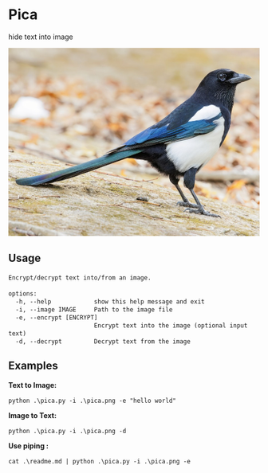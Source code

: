# Pica
hide text into image

![](pica.png)
## Usage
```
Encrypt/decrypt text into/from an image.

options:
  -h, --help            show this help message and exit
  -i, --image IMAGE     Path to the image file
  -e, --encrypt [ENCRYPT]
                        Encrypt text into the image (optional input text)
  -d, --decrypt         Decrypt text from the image
```

## Examples
**Text to Image:**
```
python .\pica.py -i .\pica.png -e "hello world"
```

**Image to Text:**
```
python .\pica.py -i .\pica.png -d
```

**Use piping :**
```
cat .\readme.md | python .\pica.py -i .\pica.png -e
```